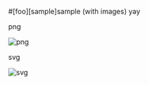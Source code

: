 #[foo][sample]sample (with images)
yay

png

![png](https://image.docbase.io/uploads/5d1f9791-931b-4b18-abaf-d528e4e4c498.png)


svg

![svg](https://image.docbase.io/uploads/0b8b788b-cf29-48f8-b198-6cc113ba8c23.svg)
